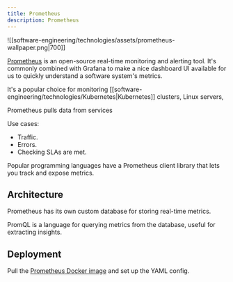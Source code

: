 ```yaml
---
title: Prometheus
description: Prometheus
---
```


![[software-engineering/technologies/assets/prometheus-wallpaper.png|700]]

[Prometheus](https://prometheus.io/) is an open-source real-time monitoring and alerting tool. It's commonly combined with Grafana to make a nice dashboard UI available for us to quickly understand a software system's metrics.





It's a popular choice for monitoring [[software-engineering/technologies/Kubernetes|Kubernetes]] clusters, Linux servers, 

Prometheus pulls data from services

Use cases:
- Traffic.
- Errors.
- Checking SLAs are met.


Popular programming languages have a Prometheus client library that lets you track and expose metrics.


## Architecture

Prometheus has its own custom database for storing real-time metrics.

PromQL is a language for querying metrics from the database, useful for extracting insights.

## Deployment
Pull the [Prometheus Docker image](https://hub.docker.com/r/prom/prometheus) and set up the YAML config.
